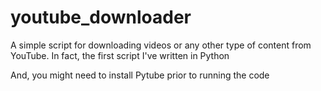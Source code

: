 # youtube_downloader
 


A simple script for downloading videos or any other type of content from YouTube.
 In fact, the first script I've written in Python

 And, you might need to install Pytube prior to running the code
